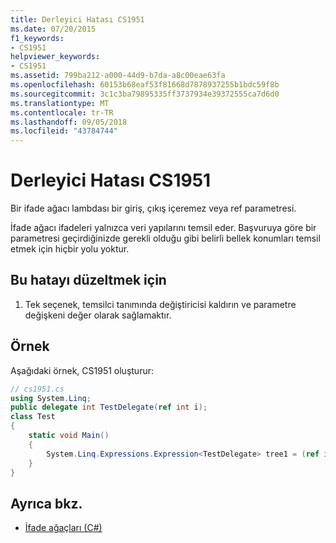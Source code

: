 ```yaml
---
title: Derleyici Hatası CS1951
ms.date: 07/20/2015
f1_keywords:
- CS1951
helpviewer_keywords:
- CS1951
ms.assetid: 799ba212-a000-44d9-b7da-a8c00eae63fa
ms.openlocfilehash: 60153b68eaf53f81668d7878937255b1bdc59f8b
ms.sourcegitcommit: 3c1c3ba79895335ff3737934e39372555ca7d6d0
ms.translationtype: MT
ms.contentlocale: tr-TR
ms.lasthandoff: 09/05/2018
ms.locfileid: "43784744"
---
```

# <a name="compiler-error-cs1951"></a>Derleyici Hatası CS1951
Bir ifade ağacı lambdası bir giriş, çıkış içeremez veya ref parametresi.  
  
 İfade ağacı ifadeleri yalnızca veri yapılarını temsil eder. Başvuruya göre bir parametresi geçirdiğinizde gerekli olduğu gibi belirli bellek konumları temsil etmek için hiçbir yolu yoktur.  
  
## <a name="to-correct-this-error"></a>Bu hatayı düzeltmek için  
  
1.  Tek seçenek, temsilci tanımında değiştiricisi kaldırın ve parametre değişkeni değer olarak sağlamaktır.  
  
## <a name="example"></a>Örnek  
 Aşağıdaki örnek, CS1951 oluşturur:  
  
```csharp  
// cs1951.cs  
using System.Linq;  
public delegate int TestDelegate(ref int i);  
class Test  
{  
    static void Main()  
    {  
        System.Linq.Expressions.Expression<TestDelegate> tree1 = (ref int x) => x; // CS1951  
    }  
}  
```  
  
## <a name="see-also"></a>Ayrıca bkz.

- [İfade ağaçları (C#)](../programming-guide/concepts/expression-trees/index.md)
